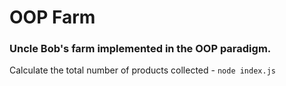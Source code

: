 # OOP Farm
### Uncle Bob's farm implemented in the OOP paradigm.

Calculate the total number of products collected - `node index.js`
